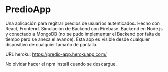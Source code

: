 # PredioApp

Una aplicación para regitrar predios de usuarios autenticados. Hecho con React, Frontend. Simulación de Backend con Firebase. Backend en Node.js y conectado a MongoDB (no se pudo implementar el Backend por falta de tiempo pero se anexa el avance). Esta app es visible desde cualquier dispositivo de cualquier tamaño de pantalla.

URL heroku: https://predio-app.herokuapp.com/

No olvidar hacer el npm install cuando se descargue.




